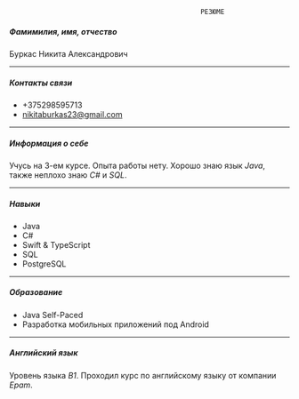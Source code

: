                                                     РЕЗЮМЕ
 ##### Фамимилия, имя, отчество
 Буркас Никита Александрович
 ___
##### Контакты связи
+ +375298595713 
+ nikitaburkas23@gmail.com 
___
##### Информация о себе
Учусь на 3-ем курсе. Опыта работы нету. Хорошо знаю язык _Java_, также неплохо знаю _C#_ и _SQL_.
___
##### Навыки
+ Java
+ C#
+ Swift & TypeScript
+ SQL
+ PostgreSQL
___
##### Образование 
+ Java Self-Paced
+ Разработка мобильных приложений под Android
___
##### Английский язык
Уровень языка _B1_. Проходил курс по английскому языку от компании _Epam_.
